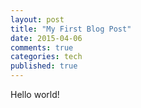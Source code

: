 ```yaml
---
layout: post
title: "My First Blog Post"
date: 2015-04-06
comments: true
categories: tech
published: true
---
```


Hello world!


